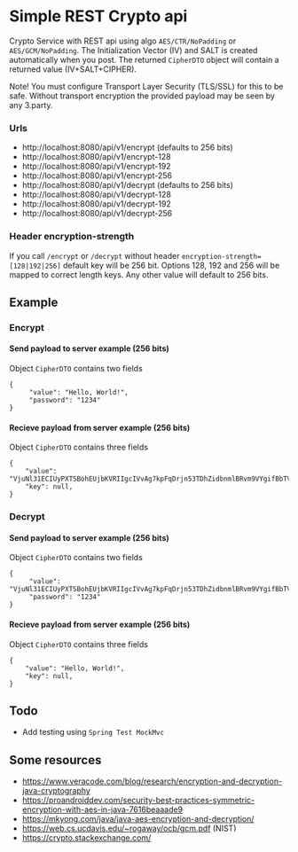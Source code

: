 # Simple REST Crypto api

Crypto Service with REST api using algo `AES/CTR/NoPadding` or `AES/GCM/NoPadding`.
The Initialization Vector (IV) and SALT is created automatically when you post. 
The returned `CipherDTO` object will contain a returned value (IV+SALT+CIPHER). 

Note! You must configure Transport Layer Security (TLS/SSL) for this to be safe. Without transport encryption
the provided payload may be seen by any 3.party. 

### Urls
* http://localhost:8080/api/v1/encrypt (defaults to 256 bits)
* http://localhost:8080/api/v1/encrypt-128
* http://localhost:8080/api/v1/encrypt-192
* http://localhost:8080/api/v1/encrypt-256
* http://localhost:8080/api/v1/decrypt (defaults to 256 bits)
* http://localhost:8080/api/v1/decrypt-128
* http://localhost:8080/api/v1/decrypt-192
* http://localhost:8080/api/v1/decrypt-256
 
### Header encryption-strength 
If you call `/encrypt` or `/decrypt` without header `encryption-strength=[128|192|256]` default key will be 256 bit.
Options 128, 192 and 256 will be mapped to correct length keys. Any other value will default to 256 bits.

## Example

### Encrypt

#### Send payload to server example (256 bits)
Object `CipherDTO` contains two fields
```
{
     "value": "Hello, World!",
     "password": "1234"
}
```

#### Recieve payload from server example (256 bits)
Object `CipherDTO` contains three fields
```
{
    "value": "VjuNl31ECIUyPXTSBohEUjbKVRIIgcIVvAg7kpFqDrjn53TDhZidbnmlBRvm9VYgifBbTVxRcAMg",
    "key": null,
}
```

### Decrypt

#### Send payload to server example (256 bits)
Object `CipherDTO` contains two fields
```
{
     "value": "VjuNl31ECIUyPXTSBohEUjbKVRIIgcIVvAg7kpFqDrjn53TDhZidbnmlBRvm9VYgifBbTVxRcAMg",
     "password": "1234"
}
```

#### Recieve payload from server example (256 bits)
Object `CipherDTO` contains three fields
```
{
    "value": "Hello, World!",
    "key": null,
}
```

## Todo
* Add testing using `Spring Test MockMvc`

## Some resources

- https://www.veracode.com/blog/research/encryption-and-decryption-java-cryptography
- https://proandroiddev.com/security-best-practices-symmetric-encryption-with-aes-in-java-7616beaaade9
- https://mkyong.com/java/java-aes-encryption-and-decryption/
- https://web.cs.ucdavis.edu/~rogaway/ocb/gcm.pdf (NIST)
- https://crypto.stackexchange.com/
